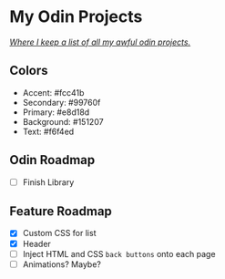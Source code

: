 # My Odin Projects

[ _Where I keep a list of all my awful odin projects._ ](https://papatenko-odin.netlify.app/)

## Colors

- Accent: #fcc41b
- Secondary: #99760f
- Primary: #e8d18d
- Background: #151207
- Text: #f6f4ed

## Odin Roadmap

- [ ] Finish Library

## Feature Roadmap

- [x] Custom CSS for list
- [x] Header
- [ ] Inject HTML and CSS `back buttons` onto each page
- [ ] Animations? Maybe?
